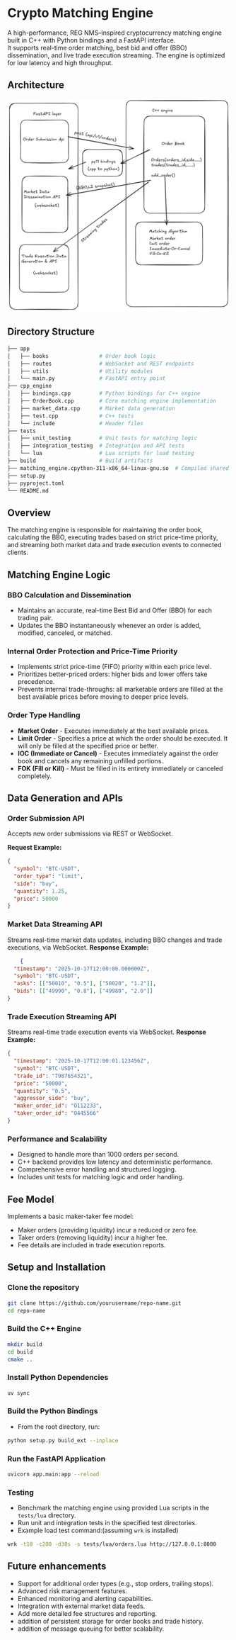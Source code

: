 # Crypto Matching Engine

A high-performance, REG NMS–inspired cryptocurrency matching engine built in C++ with Python bindings and a FastAPI interface.  
It supports real-time order matching, best bid and offer (BBO) dissemination, and live trade execution streaming. The engine is optimized for low latency and high throughput.



## Architecture

![architecture](docs/architecture.png)
## Directory Structure
```bash
├── app
│   ├── books                # Order book logic
│   ├── routes               # WebSocket and REST endpoints
│   ├── utils                # Utility modules
│   └── main.py              # FastAPI entry point
├── cpp_engine
│   ├── bindings.cpp         # Python bindings for C++ engine
│   ├── OrderBook.cpp        # Core matching engine implementation
│   ├── market_data.cpp      # Market data generation
│   ├── test.cpp             # C++ tests
│   └── include              # Header files
├── tests
│   ├── unit_testing         # Unit tests for matching logic
│   ├── integration_testing  # Integration and API tests
│   └── lua                  # Lua scripts for load testing
├── build                    # Build artifacts
├── matching_engine.cpython-311-x86_64-linux-gnu.so  # Compiled shared library
├── setup.py
├── pyproject.toml
└── README.md
```

## Overview

The matching engine is responsible for maintaining the order book, calculating the BBO, executing trades based on strict price-time priority, and streaming both market data and trade execution events to connected clients.



## Matching Engine Logic

### BBO Calculation and Dissemination
- Maintains an accurate, real-time Best Bid and Offer (BBO) for each trading pair.
- Updates the BBO instantaneously whenever an order is added, modified, canceled, or matched.

### Internal Order Protection and Price-Time Priority
- Implements strict price-time (FIFO) priority within each price level.
- Prioritizes better-priced orders: higher bids and lower offers take precedence.
- Prevents internal trade-throughs: all marketable orders are filled at the best available prices before moving to deeper price levels.

### Order Type Handling
- **Market Order** - Executes immediately at the best available prices.
- **Limit Order** - Specifies a price at which the order should be executed. It will only be filled at the specified price or better.
- **IOC (Immediate or Cancel)** - Executes immediately against the order book and cancels any remaining unfilled portions.
- **FOK (Fill or Kill)** - Must be filled in its entirety immediately or canceled completely.



## Data Generation and APIs

### Order Submission API
Accepts new order submissions via REST or WebSocket.

**Request Example:**
```json
{
  "symbol": "BTC-USDT",
  "order_type": "limit",
  "side": "buy",
  "quantity": 1.25,
  "price": 50000
}

```
### Market Data Streaming API
Streams real-time market data updates, including BBO changes and trade executions, via WebSocket.
**Response Example:**
```json
    {
  "timestamp": "2025-10-17T12:00:00.000000Z",
  "symbol": "BTC-USDT",
  "asks": [["50010", "0.5"], ["50020", "1.2"]],
  "bids": [["49990", "0.8"], ["49980", "2.0"]]
}

```
### Trade Execution Streaming API
Streams real-time trade execution events via WebSocket.
**Response Example:**
```json
{
  "timestamp": "2025-10-17T12:00:01.123456Z",
  "symbol": "BTC-USDT",
  "trade_id": "T987654321",
  "price": "50000",
  "quantity": "0.5",
  "aggressor_side": "buy",
  "maker_order_id": "O112233",
  "taker_order_id": "O445566"
}

```

### Performance and Scalability
- Designed to handle more than 1000 orders per second.
- C++ backend provides low latency and deterministic performance.
- Comprehensive error handling and structured logging.
- Includes unit tests for matching logic and order handling.

## Fee Model
Implements a basic maker-taker fee model:   
- Maker orders (providing liquidity) incur a reduced or zero fee.
- Taker orders (removing liquidity) incur a higher fee.
- Fee details are included in trade execution reports.

## Setup and Installation

### Clone the repository
```bash
git clone https://github.com/yourusername/repo-name.git
cd repo-name
```

### Build the C++ Engine
```bash
mkdir build
cd build
cmake ..
```

### Install Python Dependencies
```bash
uv sync
```

### Build the Python Bindings
- From the root directory, run:
```bash
python setup.py build_ext --inplace
```


### Run the FastAPI Application
```bash
uvicorn app.main:app --reload
```


### Testing


- Benchmark the matching engine using provided Lua scripts in the `tests/lua` directory.
- Run unit and integration tests in the specified test directories.
- Example load test command:(assuming `wrk` is installed)

```bash
wrk -t10 -c200 -d30s -s tests/lua/orders.lua http://127.0.0.1:8000

```
## Future enhancements
- Support for additional order types (e.g., stop orders, trailing stops).
- Advanced risk management features.
- Enhanced monitoring and alerting capabilities.
- Integration with external market data feeds.
- Add more detailed fee structures and reporting.
- addition of persistent storage for order books and trade history.
- addition of message queuing for better scalability.
